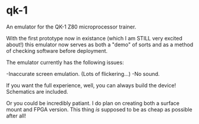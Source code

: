 # qk-1

An emulator for the QK-1 Z80 microprocessor trainer.

With the first prototype now in existance (which I am STILL very excited about!) this emulator now serves as both a "demo" of sorts and as a method of checking software before deployment.

The emulator currently has the following issues:

-Inaccurate screen emulation. (Lots of flickering...)
-No sound.

If you want the full experience, well, you can always build the device! Schematics are included.

Or you could be incredibly patiant. I do plan on creating both a surface mount and FPGA version. This thing _is_ supposed to be as cheap as possible after all!

